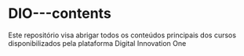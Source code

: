# DIO---contents
Este repositório visa abrigar todos os conteúdos principais dos cursos disponibilizados pela plataforma Digital Innovation One 
